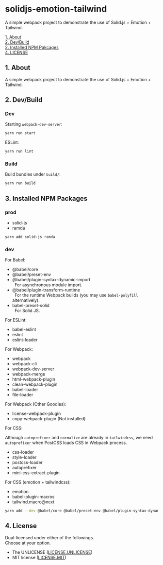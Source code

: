 # solidjs-emotion-tailwind

A simple webpack project to demonstrate the use of Solid.js + Emotion + Tailwind.

[1. About](#about)  
[2. Dev/Build](#dev-build)  
[2. Installed NPM Pakcages](#installed-npm-packages)  
[4. LICENSE](#license)  


<a id="about"></a>
## 1. About

A simple webpack project to demonstrate the use of Solid.js + Emotion + Tailwind.


<a id="dev-build"></a>
## 2. Dev/Build

### Dev

Starting `webpack-dev-server`:

```bash
yarn run start
```

ESLint:

```bash
yarn run lint
```

### Build

Build bundles under `build/`:

```bash
yarn run build
```


<a id="installed-npm-packages"></a>
## 3. Installed NPM Packages


### prod

- solid-js
- ramda

```bash
yarn add solid-js ramda
```


### dev

For Babel:
- @babel/core
- @babel/preset-env
- @babel/plugin-syntax-dynamic-import  
&nbsp; For asynchronous module import.  
- @babel/plugin-transform-runtime  
&nbsp; For the runtime Webpack builds (you may use `babel-polyfill` alternatively).  
- babel-preset-solid  
&nbsp; For Solid JS.

For ESLint:
- babel-eslint
- eslint
- eslint-loader

For Webpack:
- webpack
- webpack-cli
- webpack-dev-server
- webpack-merge
- html-webpack-plugin
- clean-webpack-plugin
- babel-loader
- file-loader

For Webpack (Other Goodies):
- license-webpack-plugin
- copy-webpack-plugin (Not installed)

For CSS:

Although `autoprefixer` and `normalize` are already in `tailwindcss`, we need `autoprefixer` when PostCSS loads CSS in Webpack process.

- css-loader
- style-loader
- postcss-loader
- autoprefixer
- mini-css-extract-plugin

For CSS (emotion + tailwindcss):

- emotion
- babel-plugin-macros
- tailwind.macro@next

```bash
yarn add --dev @babel/core @babel/preset-env @babel/plugin-syntax-dynamic-import @babel/plugin-transform-runtime babel-preset-solid babel-eslint eslint eslint-loader webpack webpack-cli webpack-dev-server webpack-merge html-webpack-plugin clean-webpack-plugin babel-loader file-loader license-webpack-plugin css-loader style-loader postcss-loader autoprefixer mini-css-extract-plugin emotion babel-plugin-macros tailwind.macro@next
```



<a id="license"></a>
## 4. License

Dual-licensed under either of the followings.  
Choose at your option.

- The UNLICENSE ([LICENSE.UNLICENSE](LICENSE.UNLICENSE))
- MIT license ([LICENSE.MIT](LICENSE.MIT))
